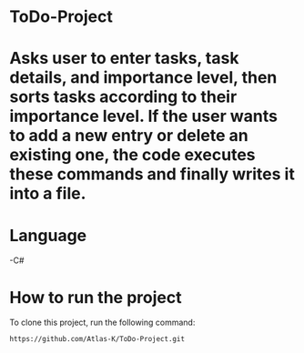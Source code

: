 # ToDo-Project
# Asks user to enter tasks, task details, and importance level, then sorts tasks according to their importance level. If the user wants to add a new entry or delete an existing one, the code executes these commands and finally writes it into a file.
# Language
-C#

# How to run the project
To clone this project, run the following command:

```bash
https://github.com/Atlas-K/ToDo-Project.git
